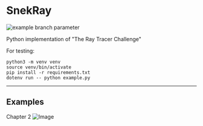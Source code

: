# SnekRay
![example branch parameter](https://github.com/vextor22/snekray/actions/workflows/python-package.yml/badge.svg?branch=main)


Python implementation of "The Ray Tracer Challenge"

For testing:
```
python3 -m venv venv
source venv/bin/activate
pip install -r requirements.txt
dotenv run -- python example.py
```

---
## Examples

Chapter 2
![Image](./scenes/output.ppm?raw=true)
